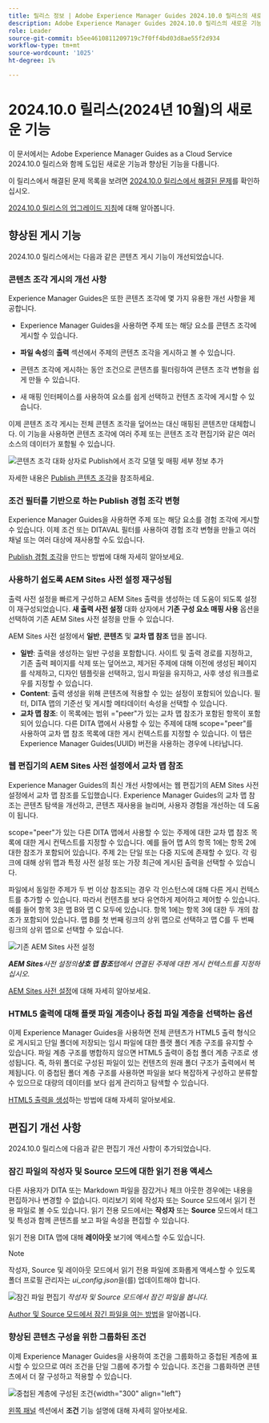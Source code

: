```yaml
---
title: 릴리스 정보 | Adobe Experience Manager Guides 2024.10.0 릴리스의 새로운 기능
description: Adobe Experience Manager Guides 2024.10.0 릴리스의 새로운 기능과 향상된 기능에 대해 알아봅니다
role: Leader
source-git-commit: b5ee4610811209719c7f0ff4bd03d8ae55f2d934
workflow-type: tm+mt
source-wordcount: '1025'
ht-degree: 1%

---
```


# 2024.10.0 릴리스(2024년 10월)의 새로운 기능

이 문서에서는 Adobe Experience Manager Guides as a Cloud Service 2024.10.0 릴리스와 함께 도입된 새로운 기능과 향상된 기능을 다룹니다.

이 릴리스에서 해결된 문제 목록을 보려면 [2024.10.0 릴리스에서 해결된 문제](fixed-issues-2024-10-0.md)를 확인하십시오.

[2024.10.0 릴리스의 업그레이드 지침](../release-info/upgrade-instructions-2024-10-0.md)에 대해 알아봅니다.


## 향상된 게시 기능

2024.10.0 릴리스에서는 다음과 같은 콘텐츠 게시 기능이 개선되었습니다.




### 콘텐츠 조각 게시의 개선 사항

Experience Manager Guides은 또한 콘텐츠 조각에 몇 가지 유용한 개선 사항을 제공합니다.

- Experience Manager Guides을 사용하면 주제 또는 해당 요소를 콘텐츠 조각에 게시할 수 있습니다.

- **파일 속성**&#x200B;의 **출력** 섹션에서 주제의 콘텐츠 조각을 게시하고 볼 수 있습니다.


- 콘텐츠 조각에 게시하는 동안 조건으로 콘텐츠를 필터링하여 콘텐츠 조각 변형을 쉽게 만들 수 있습니다.

- 새 매핑 인터페이스를 사용하여 요소를 쉽게 선택하고 컨텐츠 조각에 게시할 수 있습니다.

이제 콘텐츠 조각 게시는 전체 콘텐츠 조각을 덮어쓰는 대신 매핑된 콘텐츠만 대체합니다. 이 기능을 사용하면 콘텐츠 조각에 여러 주제 또는 콘텐츠 조각 편집기와 같은 여러 소스의 데이터가 포함될 수 있습니다.

![콘텐츠 조각 대화 상자로 Publish에서 조각 모델 및 매핑 세부 정보 추가](assets/content-fragment-mapping.png)

자세한 내용은 [Publish 콘텐츠 조각](../user-guide/publish-content-fragment.md)을 참조하세요.


### 조건 필터를 기반으로 하는 Publish 경험 조각 변형

Experience Manager Guides을 사용하면 주제 또는 해당 요소를 경험 조각에 게시할 수 있습니다. 이제 조건 또는 DITAVAL 필터를 사용하여 경험 조각 변형을 만들고 여러 채널 또는 여러 대상에 재사용할 수도 있습니다.

[Publish 경험 조각](../user-guide/publish-experience-fragment.md)을 만드는 방법에 대해 자세히 알아보세요.


### 사용하기 쉽도록 AEM Sites 사전 설정 재구성됨

출력 사전 설정을 빠르게 구성하고 AEM Sites 출력을 생성하는 데 도움이 되도록 설정이 재구성되었습니다.
**새 출력 사전 설정** 대화 상자에서 **기존 구성 요소 매핑 사용** 옵션을 선택하여 기존 AEM Sites 사전 설정을 만들 수 있습니다.

AEM Sites 사전 설정에서 **일반**, **콘텐츠** 및 **교차 맵 참조** 탭을 봅니다.
- **일반**: 출력을 생성하는 일반 구성을 포함합니다. 사이트 및 출력 경로를 지정하고, 기존 출력 페이지를 삭제 또는 덮어쓰고, 제거된 주제에 대해 이전에 생성된 페이지를 삭제하고, 디자인 템플릿을 선택하고, 임시 파일을 유지하고, 사후 생성 워크플로우를 지정할 수 있습니다.
- **Content**: 출력 생성을 위해 콘텐츠에 적용할 수 있는 설정이 포함되어 있습니다. 필터, DITA 맵의 기준선 및 게시할 메타데이터 속성을 선택할 수 있습니다.
- **교차 맵 참조**: 이 목록에는 범위 =&quot;peer&quot;가 있는 교차 맵 참조가 포함된 항목이 포함되어 있습니다. 다른 DITA 맵에서 사용할 수 있는 주제에 대해 scope=&quot;peer&quot;를 사용하여 교차 맵 참조 목록에 대한 게시 컨텍스트를 지정할 수 있습니다. 이 탭은 Experience Manager Guides(UUID) 버전을 사용하는 경우에 나타납니다.



### 웹 편집기의 AEM Sites 사전 설정에서 교차 맵 참조

Experience Manager Guides의 최신 개선 사항에서는 웹 편집기의 AEM Sites 사전 설정에서 교차 맵 참조를 도입했습니다.
Experience Manager Guides의 교차 맵 참조는 콘텐츠 탐색을 개선하고, 콘텐츠 재사용을 늘리며, 사용자 경험을 개선하는 데 도움이 됩니다.


scope=&quot;peer&quot;가 있는 다른 DITA 맵에서 사용할 수 있는 주제에 대한 교차 맵 참조 목록에 대한 게시 컨텍스트를 지정할 수 있습니다. 예를 들어 맵 A의 항목 1에는 항목 2에 대한 참조가 포함되어 있습니다. 주제 2는 단일 또는 다중 지도에 존재할 수 있다.  각 링크에 대해 상위 맵과 특정 사전 설정 또는 가장 최근에 게시된 출력을 선택할 수 있습니다.

파일에서 동일한 주제가 두 번 이상 참조되는 경우 각 인스턴스에 대해 다른 게시 컨텍스트를 추가할 수 있습니다. 따라서 컨텐츠를 보다 유연하게 제어하고 제어할 수 있습니다. 예를 들어 항목 3은 맵 B와 맵 C 모두에 있습니다. 항목 1에는 항목 3에 대한 두 개의 참조가 포함되어 있습니다. 맵 B를 첫 번째 링크의 상위 맵으로 선택하고 맵 C를 두 번째 링크의 상위 맵으로 선택할 수 있습니다.

![기존 AEM Sites 사전 설정](assets/aem-sites-legacy.png)

***AEM Sites**&#x200B;사전 설정의&#x200B;**상호 맵 참조**&#x200B;탭에서 연결된 주제에 대한 게시 컨텍스트를 지정하십시오.*

[AEM Sites 사전 설정](../user-guide/generate-output-aem-site.md)에 대해 자세히 알아보세요.

### HTML5 출력에 대해 플랫 파일 계층이나 중첩 파일 계층을 선택하는 옵션

이제 Experience Manager Guides을 사용하면 전체 콘텐츠가 HTML5 출력 형식으로 게시되고 단일 폴더에 저장되는 임시 파일에 대한 플랫 폴더 계층 구조를 유지할 수 있습니다.
파일 계층 구조를 병합하지 않으면 HTML5 출력이 중첩 폴더 계층 구조로 생성됩니다. 즉, 하위 폴더로 구성된 파일이 있는 컨텐츠의 원래 폴더 구조가 출력에서 복제됩니다. 이 중첩된 폴더 계층 구조를 사용하면 파일을 보다 복잡하게 구성하고 분류할 수 있으므로 대량의 데이터를 보다 쉽게 관리하고 탐색할 수 있습니다.


[HTML5 출력을 생성](../user-guide/generate-output-html5.md)하는 방법에 대해 자세히 알아보세요.


## 편집기 개선 사항

2024.10.0 릴리스에 다음과 같은 편집기 개선 사항이 추가되었습니다.

### 잠긴 파일의 작성자 및 Source 모드에 대한 읽기 전용 액세스

다른 사용자가 DITA 또는 Markdown 파일을 잠갔거나 체크 아웃한 경우에는 내용을 편집하거나 변경할 수 없습니다. 미리보기 외에 작성자 또는 Source 모드에서 읽기 전용 파일로 볼 수도 있습니다.
읽기 전용 모드에서는 **작성자** 또는 **Source** 모드에서 태그 및 특성과 함께 콘텐츠를 보고 파일 속성을 편집할 수 있습니다.

읽기 전용 DITA 맵에 대해 **레이아웃** 보기에 액세스할 수도 있습니다.
>[!NOTE]
>
> 작성자, Source 및 레이아웃 모드에서 읽기 전용 파일에 조화롭게 액세스할 수 있도록 폴더 프로필 관리자는 *ui_config.json*&#x200B;을(를) 업데이트해야 합니다.

![잠긴 파일 편집기](./assets/locked-file-editor.png)
*작성자 및 Source 모드에서 잠긴 파일을 봅니다.*


[Author 및 Source 모드에서 잠긴 파일을 여는 방법](../user-guide/web-editor-edit-topics.md#open-locked-files-in-author-and-source-modes)을 알아봅니다.


### 향상된 콘텐츠 구성을 위한 그룹화된 조건

이제 Experience Manager Guides을 사용하여 조건을 그룹화하고 중첩된 계층에 표시할 수 있으므로 여러 조건을 단일 그룹에 추가할 수 있습니다. 조건을 그룹화하면 콘텐츠에서 더 잘 구성하고 적용할 수 있습니다.

![중첩된 계층에 구성된 조건](assets/conditions-nested-hierarchy.png){width="300" align="left"}

[왼쪽 패널](../user-guide/web-editor-features.md#id2051EA0M0HS) 섹션에서 **조건** 기능 설명에 대해 자세히 알아보세요.




